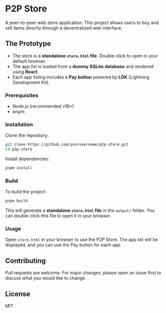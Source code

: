 # P2P Store

A peer-to-peer web store application. This project allows users to buy and sell items directly through a decentralized web interface.

## The Prototype

- The store is a **standalone `store.html` file**. Double-click to open in your default browser.
- The app list is loaded from a **dummy SQLite database** and rendered using **React**.
- Each app listing includes a **Pay button** powered by **LDK** (Lightning Development Kit).

### Prerequisites

- Node.js (recommended v18+)
- pnpm

### Installation

Clone the repository:

```bash
git clone https://github.com/yourusername/p2p-store.git
cd p2p-store
```

Install dependencies:

```bash
pnpm install
```

### Build

To build the project:

```bash
pnpm build
```

This will generate a **standalone `store.html` file** in the `output/` folder. You can double-click this file to open it in your browser.

### Usage

Open `store.html` in your browser to use the P2P Store. The app list will be displayed, and you can use the Pay button for each app.

## Contributing

Pull requests are welcome. For major changes, please open an issue first to discuss what you would like to change.

## License

MIT

